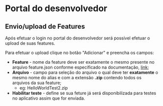 # Portal do desenvolvedor

## Envio/upload de Features

Após efetuar o login no portal do desenvolvedor será possível efetuar o upload de suas features.

Para efetuar o upload clique no botão "Adicionar" e preencha os campos:

* **Feature** - nome da feature deve ser exatamente o mesmo presente no arquivo feature.json conforme especificado na documentação, [link](features.md#featurejson);
* **Arquivo** - campo para seleção do arquivo o qual deve ter **exatamente** o mesmo nome do alias e com a extensão **.zip** contendo todos os arquivos da sua feature;
	* eg: HelloWorldTest2.zip
* **Habilitar teste** - define se sua feture já será disponibilizada para testes no aplicativo assim que for enviada.

